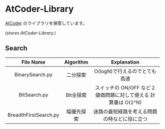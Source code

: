 # AtCoder-Library

[AtCoder](https://atcoder.jp/) のライブラリを保管しています。

(*stores AtCoder-Library.*)  

## Search
|File Name|Algorithm|Explanation|
|:--:|:--:|:--:|
|BinarySearch.py|二分探索|O(logN)で行えるのでとても高速|
|BitSearch.py|Bit全探索|スイッチの ON/OFF など２値価問題に対して使える  計算量は O(2^N)|
|BreadthFirstSearch.py|幅優先探索|迷路の最短経路を考える問題の時などに役に立つ|